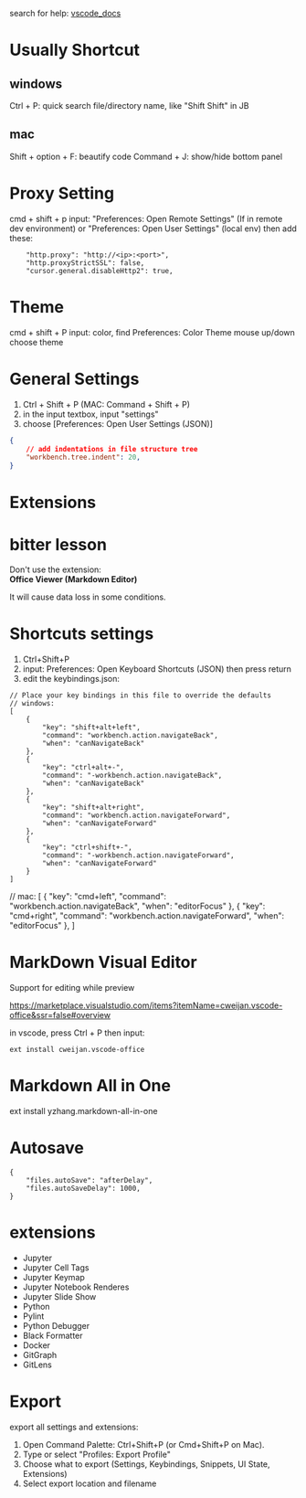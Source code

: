 search for help: [vscode_docs](https://code.visualstudio.com/docs/editor/codebasics)

# Usually Shortcut

## windows
Ctrl + P:  quick search file/directory name, like "Shift Shift" in JB


## mac
Shift + option + F: beautify code
Command + J: show/hide bottom panel


# Proxy Setting
cmd + shift + p
input: "Preferences: Open Remote Settings" (If in remote dev environment) or "Preferences: Open User Settings" (local env)
then add these:
```text
    "http.proxy": "http://<ip>:<port>",
    "http.proxyStrictSSL": false,
    "cursor.general.disableHttp2": true,
```


# Theme
cmd + shift + P
input: color, find Preferences: Color Theme
mouse up/down choose theme

# General Settings

1. Ctrl + Shift + P (MAC: Command + Shift + P)
2. in the input textbox, input "settings"
3. choose [Preferences: Open User Settings (JSON)]

```json
{
    // add indentations in file structure tree
    "workbench.tree.indent": 20,
}

```

# Extensions



# bitter lesson
Don't use the extension:   
**Office Viewer (Markdown Editor)**

It will cause data loss in some conditions.


# Shortcuts settings


1. Ctrl+Shift+P
2. input: Preferences: Open Keyboard Shortcuts (JSON)  then press return
3. edit the keybindings.json:

```
// Place your key bindings in this file to override the defaults
// windows:
[
    {
        "key": "shift+alt+left",
        "command": "workbench.action.navigateBack",
        "when": "canNavigateBack"
    },
    {
        "key": "ctrl+alt+-",
        "command": "-workbench.action.navigateBack",
        "when": "canNavigateBack"
    },
    {
        "key": "shift+alt+right",
        "command": "workbench.action.navigateForward",
        "when": "canNavigateForward"
    },
    {
        "key": "ctrl+shift+-",
        "command": "-workbench.action.navigateForward",
        "when": "canNavigateForward"
    }
]
```
// mac:
[
    {
        "key": "cmd+left",
        "command": "workbench.action.navigateBack",
        "when": "editorFocus"
    },
    {
        "key": "cmd+right",
        "command": "workbench.action.navigateForward",
        "when": "editorFocus"
    },
]


# MarkDown Visual Editor

Support for editing while preview

https://marketplace.visualstudio.com/items?itemName=cweijan.vscode-office&ssr=false#overview

in vscode, press Ctrl + P then input:

```
ext install cweijan.vscode-office
```

# Markdown All in One

ext install yzhang.markdown-all-in-one


# Autosave

```
{
    "files.autoSave": "afterDelay",
    "files.autoSaveDelay": 1000,
}
```


# extensions
- Jupyter
- Jupyter Cell Tags
- Jupyter Keymap
- Jupyter Notebook Renderes
- Jupyter Slide Show
- Python
- Pylint
- Python Debugger
- Black Formatter
- Docker
- GitGraph
- GitLens


# Export
export all settings and extensions:
1. Open Command Palette: Ctrl+Shift+P (or Cmd+Shift+P on Mac).
2. Type or select "Profiles: Export Profile"
3. Choose what to export (Settings, Keybindings, Snippets, UI State, Extensions)
4. Select export location and filename